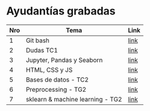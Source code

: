 # Ayudantías grabadas

| Nro | Tema | Link |
| ------------- | ------------- | ------------- |
| 1 | Git bash | [link](https://drive.google.com/file/d/1dgK1Ca2sxh2EyvGvrsjqnQ_ykxYi9hJp/view?usp=sharing) |
| 2 | Dudas TC1 | [link](https://drive.google.com/file/d/1A2NWrknjgfQ0hUJ-5aijFnvu08E8sH9O/view?usp=sharing) |
| 3 | Jupyter, Pandas y Seaborn | [link](https://drive.google.com/file/d/1sJdTcrlfogmdEFg0ciQr1rXRNJv7g4u7/view?usp=sharing) |
| 4 | HTML, CSS y JS | [link](https://drive.google.com/file/d/1Fc5_7OVW6qdCOkXDnl0z-c7WZ_--goCt/view?usp=sharing) |
| 5 | Bases de datos - TC2 | [link](https://drive.google.com/file/d/1f58hLKhf9mydlwlwW8zlYIkiDf7GQi3b/view?usp=sharing) |
| 6 | Preprocessing - TG2 | [link](https://drive.google.com/file/d/1skWghRKKkfo2uwttBkDiHVtixP2fh92j/view?usp=sharing) |
| 7 | sklearn & machine learning - TG2 | [link](https://drive.google.com/file/d/1skWghRKKkfo2uwttBkDiHVtixP2fh92j/view?usp=sharing) |
